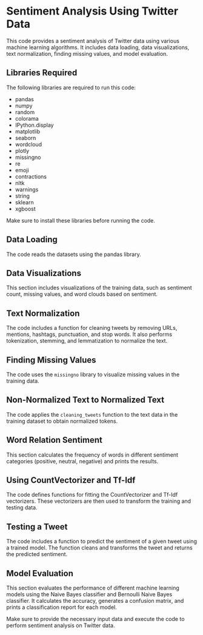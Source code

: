 # Sentiment Analysis Using Twitter Data

This code provides a sentiment analysis of Twitter data using various machine learning algorithms. It includes data loading, data visualizations, text normalization, finding missing values, and model evaluation.

## Libraries Required

The following libraries are required to run this code:

- pandas
- numpy
- random
- colorama
- IPython.display
- matplotlib
- seaborn
- wordcloud
- plotly
- missingno
- re
- emoji
- contractions
- nltk
- warnings
- string
- sklearn
- xgboost

Make sure to install these libraries before running the code.

## Data Loading

The code reads the datasets using the pandas library.

## Data Visualizations

This section includes visualizations of the training data, such as sentiment count, missing values, and word clouds based on sentiment.

## Text Normalization

The code includes a function for cleaning tweets by removing URLs, mentions, hashtags, punctuation, and stop words. It also performs tokenization, stemming, and lemmatization to normalize the text.

## Finding Missing Values

The code uses the `missingno` library to visualize missing values in the training data.

## Non-Normalized Text to Normalized Text

The code applies the `cleaning_tweets` function to the text data in the training dataset to obtain normalized tokens.

## Word Relation Sentiment

This section calculates the frequency of words in different sentiment categories (positive, neutral, negative) and prints the results.

## Using CountVectorizer and Tf-Idf

The code defines functions for fitting the CountVectorizer and Tf-Idf vectorizers. These vectorizers are then used to transform the training and testing data.

## Testing a Tweet

The code includes a function to predict the sentiment of a given tweet using a trained model. The function cleans and transforms the tweet and returns the predicted sentiment.

## Model Evaluation

This section evaluates the performance of different machine learning models using the Naive Bayes classifier and Bernoulli Naive Bayes classifier. It calculates the accuracy, generates a confusion matrix, and prints a classification report for each model.

Make sure to provide the necessary input data and execute the code to perform sentiment analysis on Twitter data.
